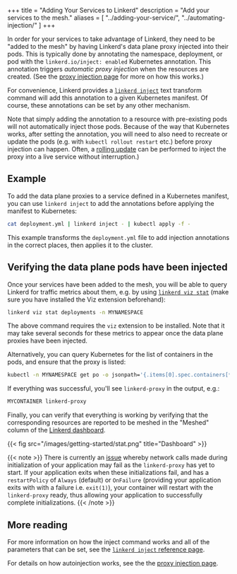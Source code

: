 +++
title = "Adding Your Services to Linkerd"
description = "Add your services to the mesh."
aliases = [
  "../adding-your-service/",
  "../automating-injection/"
]
+++

In order for your services to take advantage of Linkerd, they need to be "added
to the mesh" by having Linkerd's data plane proxy injected into their pods.
This is typically done by annotating the namespace, deployment, or pod with the
`linkerd.io/inject: enabled` Kubernetes annotation. This annotation triggers
*automatic proxy injection* when the resources are created.
(See the [proxy injection
page](../../features/proxy-injection/) for more on how this works.)

For convenience, Linkerd provides a [`linkerd
inject`](../../reference/cli/inject/) text transform command will add this
annotation to a given Kubernetes manifest. Of course, these annotations can be
set by any other mechanism.

Note that simply adding the annotation to a resource with pre-existing pods
will not automatically inject those pods. Because of the way that Kubernetes
works, after setting the annotation, you will need to also need to recreate or
update the pods (e.g. with `kubectl rollout restart` etc.) before proxy
injection can happen. Often, a [rolling
update](https://kubernetes.io/docs/tutorials/kubernetes-basics/update/update-intro/)
can be performed to inject the proxy into a live service without interruption.)

## Example

To add the data plane proxies to a service defined in a Kubernetes manifest,
you can use `linkerd inject` to add the annotations before applying the manifest
to Kubernetes:

```bash
cat deployment.yml | linkerd inject - | kubectl apply -f -
```

This example transforms the `deployment.yml` file to add injection annotations
in the correct places, then applies it to the cluster.

## Verifying the data plane pods have been injected

Once your services have been added to the mesh, you will be able to query
Linkerd for traffic metrics about them, e.g. by using [`linkerd
viz stat`](../../reference/cli/viz/#stat) (make sure you have installed the Viz extension
beforehand):

```bash
linkerd viz stat deployments -n MYNAMESPACE
```

The above command requires the `viz` extension to be installed.
Note that it may take several seconds for these metrics to appear once the data
plane proxies have been injected.

Alternatively, you can query Kubernetes for the list of containers in the pods,
and ensure that the proxy is listed:

```bash
kubectl -n MYNAMESPACE get po -o jsonpath='{.items[0].spec.containers[*].name}'
```

If everything was successful, you'll see `linkerd-proxy` in the output, e.g.:

```bash
MYCONTAINER linkerd-proxy
```

Finally, you can verify that everything is working by verifying that the
corresponding resources are reported to be meshed in the "Meshed" column of the
[Linkerd dashboard](../../features/dashboard/).

{{< fig src="/images/getting-started/stat.png" title="Dashboard" >}}

{{< note >}}
There is currently an
[issue](https://github.com/linkerd/linkerd2/issues/2704#issuecomment-483809204)
whereby network calls made during initialization of your application may fail as
the `linkerd-proxy` has yet to start. If your application exits when these
initializations fail, and has a `restartPolicy` of `Always` (default) or
`OnFailure` (providing your application exits with with a failure i.e.
`exit(1)`), your container will restart with the `linkerd-proxy` ready, thus
allowing your application to successfully complete initializations.
{{< /note >}}

## More reading

For more information on how the inject command works and all of the parameters
that can be set, see the [`linkerd inject` reference
page](../../reference/cli/inject/).

For details on how autoinjection works, see the the [proxy injection
page](../../features/proxy-injection/).
